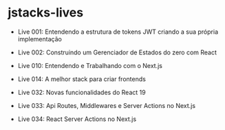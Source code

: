 # jstacks-lives

- Live 001: Entendendo a estrutura de tokens JWT criando a sua própria implementação

- Live 002: Construindo um Gerenciador de Estados do zero com React

- Live 010: Entendendo e Trabalhando com o Next.js

- Live 014: A melhor stack para criar frontends

- Live 032: Novas funcionalidades do React 19

- Live 033: Api Routes, Middlewares e Server Actions no Next.js

- Live 034: React Server Actions no Next.js
